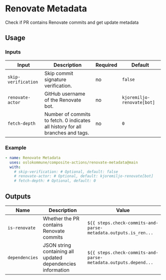 
<!-- BOILERPLATE BEGIN -->
<!-- Generated by running `make docs` from the project root -->

# Renovate Metadata

Check if PR contains Renovate commits and get update metadata

## Usage

### Inputs

|       Input       |                                 Description                                  |Required|          Default           |
|-------------------|------------------------------------------------------------------------------|--------|----------------------------|
|`skip-verification`|Skip commit signature verification.                                           |no      |``false``                   |
|`renovate-actor`   |GitHub username of the Renovate bot.                                          |no      |``kjoremiljo-renovate[bot]``|
|`fetch-depth`      |Number of commits to fetch. 0 indicates all history for all branches and tags.|no      |``0``                       |

### Example

```yaml
- name: Renovate Metadata
  uses: oslokommune/composite-actions/renovate-metadata@main
  with:
    # skip-verification: # Optional, default: false
    # renovate-actor: # Optional, default: kjoremiljo-renovate[bot]
    # fetch-depth: # Optional, default: 0
```

## Outputs

|     Name     |                        Description                        |                             Value                              |
|--------------|-----------------------------------------------------------|----------------------------------------------------------------|
|`is-renovate` |Whether the PR contains Renovate commits                   |``${{ steps.check-commits-and-parse-metadata.outputs.is_ren...``|
|`dependencies`|JSON string containing all updated dependencies information|``${{ steps.check-commits-and-parse-metadata.outputs.depend...``|



<!-- BOILERPLATE END -->